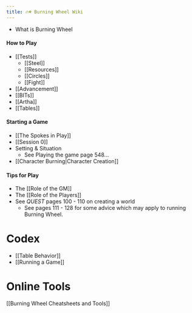 ```yaml
---
title: 🔥☸️ Burning Wheel Wiki
---
```


- What is Burning Wheel
#### How to Play
- [[Tests]]
	- [[Steel]]
	- [[Resources]]
	- [[Circles]]
	- [[Fight]]
- [[Advancement]]
- [[BITs]]
- [[Artha]]
- [[Tables]]
#### Starting a Game
- [[The Spokes in Play]]
- [[Session 0]]
- Setting & Situation
	- See Playing the game page 548...
- [[Character Burning|Character Creation]]
#### Tips for Play
- The [[Role of the GM]] 
- The [[Role of the Players]]  
- See *QUEST* pages 100 - 110 on creating a world
	- See pages 111 - 128 for some advice which may apply to running Burning Wheel. 

# Codex
- [[Table Behavior]]
- [[Running a Game]]

# Online Tools
[[Burning Wheel Cheatsheets and Tools]] 